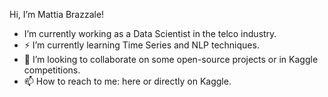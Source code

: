 Hi, I’m Mattia Brazzale!
- I’m currently working as a Data Scientist in the telco industry.
- ⚡️ I’m currently learning Time Series and NLP techniques.
- 👻 I’m looking to collaborate on some open-source projects or in Kaggle competitions.
- 📫 How to reach to me: here or directly on Kaggle.

<!---
MattiaBrazzale/MattiaBrazzale is a ✨ special ✨ repository because its `README.md` (this file) appears on your GitHub profile.
You can click the Preview link to take a look at your changes.
--->
